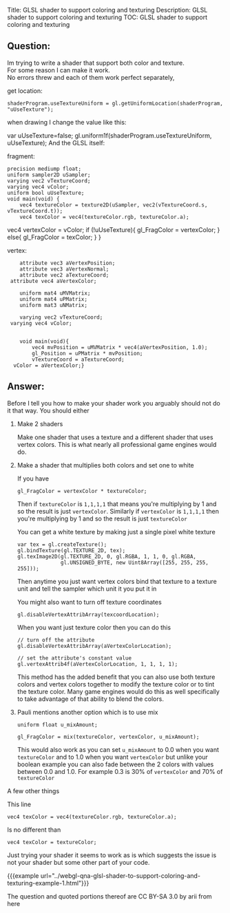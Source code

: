 Title: GLSL shader to support coloring and texturing
Description: GLSL shader to support coloring and texturing
TOC: GLSL shader to support coloring and texturing

## Question:

Im trying to write a shader that support both color and texture.  
For some reason I can make it work.  
No errors threw and each of them work perfect separately,

get location:

    shaderProgram.useTextureUniform = gl.getUniformLocation(shaderProgram, "uUseTexture");

when drawing I change the value like this:

  var uUseTexture=false;
  gl.uniform1f(shaderProgram.useTextureUniform, uUseTexture);
And the GLSL itself:

fragment:

    precision mediump float;
    uniform sampler2D uSampler;
    varying vec2 vTextureCoord;
    varying vec4 vColor;
    uniform bool uUseTexture;
    void main(void) {
        vec4 textureColor = texture2D(uSampler, vec2(vTextureCoord.s, vTextureCoord.t));
        vec4 texColor = vec4(textureColor.rgb, textureColor.a);
  vec4 vertexColor = vColor; 
  if (!uUseTexture){
   gl_FragColor = vertexColor;
  }
  else{
   gl_FragColor = texColor; 
  }
    }

vertex:
   

        attribute vec3 aVertexPosition;
        attribute vec3 aVertexNormal;
        attribute vec2 aTextureCoord;
     attribute vec4 aVertexColor;
     
        uniform mat4 uMVMatrix;
        uniform mat4 uPMatrix;
        uniform mat3 uNMatrix;
   
        varying vec2 vTextureCoord;
     varying vec4 vColor;
     
     
        void main(void){
            vec4 mvPosition = uMVMatrix * vec4(aVertexPosition, 1.0);
            gl_Position = uPMatrix * mvPosition;
            vTextureCoord = aTextureCoord;
      vColor = aVertexColor;}

## Answer:

Before I tell you how to make your shader work you arguably should not do it that way. You should either

1.  Make 2 shaders

    Make one shader that uses a texture and a different shader that uses vertex colors. This is what nearly all professional game engines would do.

2.  Make a shader that multiplies both colors and set one to white

    If you have

        gl_FragColor = vertexColor * textureColor;

    Then if `textureColor` is `1,1,1,1` that means you're multiplying by 1 
    and so the result is just `vertexColor`. Similarly if `vertexColor`
    is `1,1,1,1` then you're multiplying by 1 and so the result is just
    `textureColor`

    You can get a white texture by making just a single pixel white texture

        var tex = gl.createTexture();
        gl.bindTexture(gl.TEXTURE_2D, tex);
        gl.texImage2D(gl.TEXTURE_2D, 0, gl.RGBA, 1, 1, 0, gl.RGBA,
                      gl.UNSIGNED_BYTE, new Uint8Array([255, 255, 255, 255]));

    Then anytime you just want vertex colors bind that texture to a texture
    unit and tell the sampler which unit it you put it in

    You might also want to turn off texture coordinates

        gl.disableVertexAttribArray(texcoordLocation);

    When you want just texture color then you can do this

        // turn off the attribute
        gl.disableVertexAttribArray(aVertexColorLocation);
        
        // set the attribute's constant value
        gl.vertexAttrib4f(aVertexColorLocation, 1, 1, 1, 1);

    This method has the added benefit that you can also use both texture colors and vertex colors together to modify the texture color or to tint the texture color. Many game engines would do this as well specifically to take advantage of that ability to blend the colors.

3.  Pauli mentions another option which is to use mix


        uniform float u_mixAmount;

        gl_FragColor = mix(textureColor, vertexColor, u_mixAmount);

    This would also work as you can set `u_mixAmount` to 0.0 when you want
    `textureColor` and to 1.0 when you want `vertexColor` but unlike your
    boolean example you can also fade between the 2 colors with values
    between 0.0 and 1.0.  For example 0.3 is 30% of `vertexColor` and 70%
    of `textureColor`


A few other things

This line

    vec4 texColor = vec4(textureColor.rgb, textureColor.a);

Is no different than

    vec4 texColor = textureColor;

Just trying your shader it seems to work as is which suggests the issue is not your shader but some other part of your code.

{{{example url="../webgl-qna-glsl-shader-to-support-coloring-and-texturing-example-1.html"}}}



<div class="so">
  <div>The question and quoted portions thereof are 
    CC BY-SA 3.0 by
    <a data-href="https://stackoverflow.com/users/6931367">arii</a>
    from
    <a data-href="https://stackoverflow.com/questions/40202354">here</a>
  </div>
</div>
